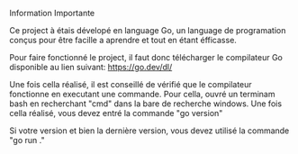 Information Importante

Ce project à étais dévelopé en language Go, un language de programation conçus pour être facille a aprendre et tout en étant éfficasse.

Pour faire fonctionné le project, il faut donc télécharger le compilateur Go disponible au lien suivant: https://go.dev/dl/

Une fois cella réalisé, il est conseillé de vérifié que le compilateur fonctionne en executant une commande. Pour cella, ouvré un terminam bash en recherchant "cmd" dans la bare de recherche windows.
Une fois cella réalisé, vous devez entré la commande "go version"

Si votre version et bien la dernière version, vous devez utilisé la commande "go run ."


